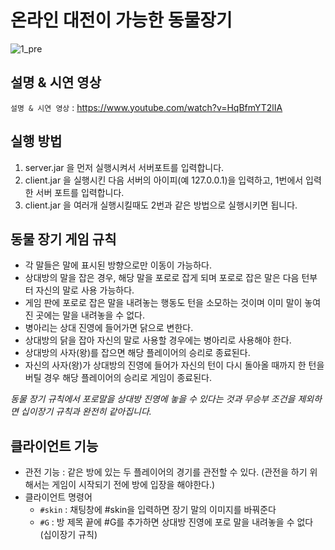 # 온라인 대전이 가능한 동물장기

![1_pre](https://user-images.githubusercontent.com/83110819/131839150-504af6b2-fa7a-47af-b9ec-71915831d827.png)

## 설명 & 시연 영상
`설명 & 시연 영상` : <https://www.youtube.com/watch?v=HqBfmYT2lIA>


## 실행 방법
1. server.jar 을 먼저 실행시켜서 서버포트를 입력합니다.
2. client.jar 을 실행시킨 다음 서버의 아이피(예 127.0.0.1)을 입력하고, 1번에서 입력한 서버 포트를 입력합니다.
3. client.jar 을 여러개 실행시킬때도 2번과 같은 방법으로 실행시키면 됩니다.


## 동물 장기 게임 규칙
* 각 말들은 말에 표시된 방향으로만 이동이 가능하다.
* 상대방의 말을 잡은 경우, 해당 말을 포로로 잡게 되며 포로로 잡은 말은 다음 턴부터 자신의 말로 사용 가능하다.
* 게임 판에 포로로 잡은 말을 내려놓는 행동도 턴을 소모하는 것이며 이미 말이 놓여진 곳에는 말을 내려놓을 수 없다.
* 병아리는 상대 진영에 들어가면 닭으로 변한다.
* 상대방의 닭을 잡아 자신의 말로 사용할 경우에는 병아리로 사용해야 한다.
* 상대방의 사자(왕)를 잡으면 해당 플레이어의 승리로 종료된다.
* 자신의 사자(왕)가 상대방의 진영에 들어가 자신의 턴이 다시 돌아올 때까지 한 턴을 버틸 경우 해당 플레이어의 승리로 게임이 종료된다.

_동물 장기 규칙에서 포로말을 상대방 진영에 놓을 수 있다는 것과 무승부 조건을 제외하면 십이장기 규칙과 완전히 같아집니다._


## 클라이언트 기능
* 관전 기능 : 같은 방에 있는 두 플레이어의 경기를 관전할 수 있다. (관전을 하기 위해서는 게임이 시작되기 전에 방에 입장을 해야한다.)
* 클라이언트 명령어
  - `#skin` : 채팅창에 #skin을 입력하면 장기 말의 이미지를 바꿔준다
  - `#G` : 방 제목 끝에 #G를 추가하면 상대방 진영에 포로 말을 내려놓을 수 없다 (십이장기 규칙)

